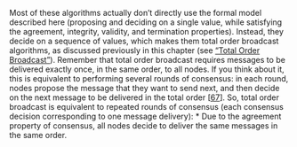 Most of these algorithms actually don’t directly use the formal model described here (proposing and
deciding on a single value, while satisfying the agreement, integrity, validity, and termination
properties). Instead, they decide on a sequence of values, which makes them total order
broadcast algorithms, as discussed previously in this chapter (see
[“Total Order Broadcast”](#sec_consistency_total_order)). Remember that total order broadcast requires messages to be delivered exactly once, in the same
order, to all nodes. If you think about it, this is equivalent to performing several rounds of
consensus: in each round, nodes propose the message that they want to send next, and then decide on
the next message to be delivered in the total order
[[67](ch09.html#Chandra1996cp)]. 
So, total order broadcast is equivalent to repeated rounds of consensus (each consensus decision
corresponding to one message delivery): *  Due to the agreement property of consensus, all nodes decide to deliver the same messages in the
same order.